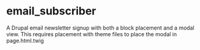 # email_subscriber
A Drupal email newsletter signup with both a block placement and a modal view. This requires placement with theme files to place the modal in page.html.twig
